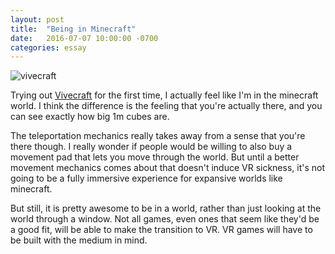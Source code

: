 ```yaml
---
layout: post
title:  "Being in Minecraft"
date:   2016-07-07 10:00:00 -0700
categories: essay
---
```


![vivecraft][vivecraft-img]

Trying out [Vivecraft][vivecraft] for the first time, I actually feel like I'm
in the minecraft world. I think the difference is the feeling that you're actually
there, and you can see exactly how big 1m cubes are.

The teleportation mechanics really takes away from a sense that you're there though.
I really wonder if people would be willing to also buy a movement pad that lets
you move through the world. But until a better movement mechanics comes about
that doesn't induce VR sickness, it's not going to be a fully immersive experience
for expansive worlds like minecraft.

But still, it is pretty awesome to be in a world, rather than just looking
at the world through a window. Not all games, even ones that seem like they'd
be a good fit, will be able to make the transition to VR. VR games will have
to be built with the medium in mind.

[vivecraft-img]: http://www.vivecraft.org/wp-content/uploads/2016/07/wesYwME.png "Vivecraft"
[vivecraft]: www.vivecraft.org
